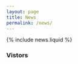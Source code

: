 ```yaml
---
layout: page
title: News
permalink: /news/
---
```


{% include news.liquid %}

### Vistors
<script type="text/javascript" id="clustrmaps" src="//clustrmaps.com/map_v2.js?d=QX4HEmt0s8xXkEWpLA_0DR4tebAFAIjpP5mGLSe3LTA&cl=ffffff&w=a"></script>